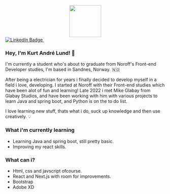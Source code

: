 

<div id="header" align="center">
  <img src="https://media.giphy.com/media/HwBlFQZFcAoUcPHZdX/giphy.gif" width="100"/>
</div>
<a href="https://www.linkedin.com/in/kurt-lund/">
    <img src="https://img.shields.io/badge/LinkedIn-blue?style=for-the-badge&logo=linkedin&logoColor=white" alt="LinkedIn Badge"/>
  </a>
  <img src="https://komarev.com/ghpvc/?username=Lundkurt&style=flat-square&color=blue" alt=""/>

### Hey, I'm Kurt André Lund! :wave:

I'm currently a student who's about to graduate from Noroff's Front-end Developer studies, I'm based in Sandnes, Norway. 🇳🇴

After being a electrician for years i finally decided to develop myself in a field i love, developing. I started at Noroff with their Front-end studies which have been alot of fun and learning!
Late 2022 i met Mike Glabay from Glabay Studios, and have been working with him with various projects to learn Java and spring boot, and Python is on the to do list. 

I love learning new stuff, thats what i do, suck up knowledge and then use creatively. 💡

### What i'm currently learning

- Learning Java and spring boot, still pretty basic.
- Improving my react skills.


### What can i?

- Html, css and javscript ofcourse.
- React and Next.js with room for improvements.
- Bootstrap
- Adobe XD




<!--
**Lundkurt/Lundkurt** is a ✨ _special_ ✨ repository because its `README.md` (this file) appears on your GitHub profile.

Here are some ideas to get you started:

- 🔭 I’m currently working on ...
- 🌱 I’m currently learning ...
- 👯 I’m looking to collaborate on ...
- 🤔 I’m looking for help with ...
- 💬 Ask me about ...
- 📫 How to reach me: ...
- 😄 Pronouns: ...
- ⚡ Fun fact: ...
-->
